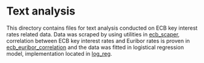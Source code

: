 # Text analysis
This directory contains files for text analysis conducted on ECB key interest rates related data. Data was scraped by using utilities in [ecb_scaper](./ecb_scaper), correlation between ECB key interest rates and Euribor rates is proven in [ecb_euribor_correlation](./ecb_euribor_correlation) and the data was fitted in logistical regression model, implementation located in [log_reg](./log_reg).
